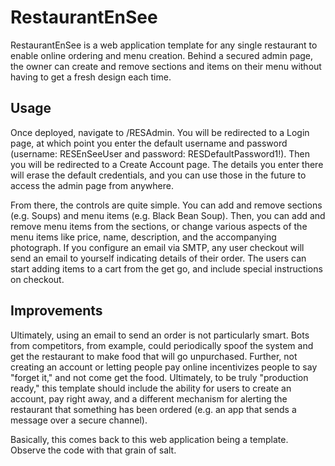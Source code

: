 # RestaurantEnSee
RestaurantEnSee is a web application template for any single restaurant to enable online ordering and menu creation. 
Behind a secured admin page, the owner can create and remove sections and items on their menu without having to
get a fresh design each time.

## Usage
Once deployed, navigate to /RESAdmin. You will be redirected to a Login page, at which point you enter the default
username and password (username: RESEnSeeUser and password: RESDefaultPassword1!). Then you will be redirected to a
Create Account page. The details you enter there will erase the default credentials, and you can use those in the future to 
access the admin page from anywhere.

From there, the controls are quite simple. You can add and remove sections (e.g. Soups) and menu items (e.g. Black Bean Soup).
Then, you can add and remove menu items from the sections, or change various aspects of the menu items like price, name, description,
and the accompanying photograph. If you configure an email via SMTP, any user checkout will send an email to yourself indicating 
details of their order. The users can start adding items to a cart from the get go, and include special instructions on checkout.

## Improvements
Ultimately, using an email to send an order is not particularly smart. Bots from competitors, from example, could periodically spoof
the system and get the restaurant to make food that will go unpurchased. Further, not creating an account or letting people
pay online incentivizes people to say "forget it," and not come get the food. Ultimately, to be truly "production ready," this
template should include the ability for users to create an account, pay right away,
and a different mechanism for alerting the restaurant 
that something has been ordered (e.g. an app that sends a message over a secure channel).

Basically, this comes back to this web application being a template. Observe the code with that grain of salt.
